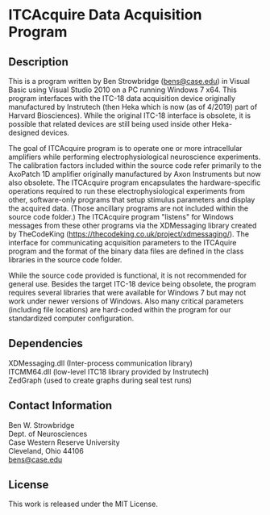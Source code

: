 # ITCAcquire Data Acquisition Program

## Description

This is a program written by Ben Strowbridge (bens@case.edu) in Visual Basic using Visual Studio 2010 on a PC running Windows 7 x64. This program interfaces with the ITC-18 data acquisition device originally manufactured by Instrutech (then Heka which is now (as of 4/2019) part of Harvard Biosciences). While the original ITC-18 interface is obsolete, it is possible that related devices are still being used inside other Heka-designed devices. 

The goal of ITCAcquire program is to operate one or more intracellular amplifiers while performing electrophysiological neuroscience experiments. The calibration factors included within the source code refer primarily to the AxoPatch 1D amplifier originally manufactured by Axon Instruments but now also obsolete. The ITCAcquire program encapsulates the hardware-specific operations required to run these electrophysiological experiments from other, software-only programs that setup stimulus parameters and display the acquired data. (Those ancillary programs are not included within the source code folder.) The ITCAcquire program "listens" for Windows messages from these other programs via the XDMessaging library created by TheCodeKing (https://thecodeking.co.uk/project/xdmessaging/). The interface for communicating acquisition parameters to the ITCAquire program and the format of the binary data files are defined in the class libraries in the source code folder.

While the source code provided is functional, it is not recommended for general use. Besides the target ITC-18 device being obsolete, the program requires several libraries that were available for Windows 7 but may not work under newer versions of Windows. Also many critical parameters (including file locations) are hard-coded within the program for our standardized computer configuration.

## Dependencies

XDMessaging.dll (Inter-process communication library) <br />
ITCMM64.dll (low-level ITC18 library provided by Instrutech) <br />
ZedGraph (used to create graphs during seal test runs)

## Contact Information

Ben W. Strowbridge <br />
Dept. of Neurosciences <br />
Case Western Reserve University <br />
Cleveland, Ohio 44106 <br />
bens@case.edu

## License

This work is released under the MIT License.
